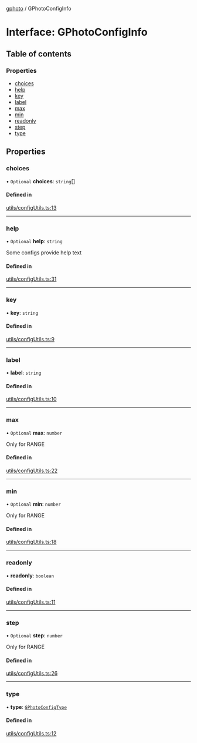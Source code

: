 [gphoto](../API.md) / GPhotoConfigInfo

# Interface: GPhotoConfigInfo

## Table of contents

### Properties

- [choices](GPhotoConfigInfo.md#choices)
- [help](GPhotoConfigInfo.md#help)
- [key](GPhotoConfigInfo.md#key)
- [label](GPhotoConfigInfo.md#label)
- [max](GPhotoConfigInfo.md#max)
- [min](GPhotoConfigInfo.md#min)
- [readonly](GPhotoConfigInfo.md#readonly)
- [step](GPhotoConfigInfo.md#step)
- [type](GPhotoConfigInfo.md#type)

## Properties

### choices

• `Optional` **choices**: `string`[]

#### Defined in

[utils/configUtils.ts:13](https://github.com/jackcannon/gphoto/blob/737a9c8/src/utils/configUtils.ts#L13)

___

### help

• `Optional` **help**: `string`

Some configs provide help text

#### Defined in

[utils/configUtils.ts:31](https://github.com/jackcannon/gphoto/blob/737a9c8/src/utils/configUtils.ts#L31)

___

### key

• **key**: `string`

#### Defined in

[utils/configUtils.ts:9](https://github.com/jackcannon/gphoto/blob/737a9c8/src/utils/configUtils.ts#L9)

___

### label

• **label**: `string`

#### Defined in

[utils/configUtils.ts:10](https://github.com/jackcannon/gphoto/blob/737a9c8/src/utils/configUtils.ts#L10)

___

### max

• `Optional` **max**: `number`

Only for RANGE

#### Defined in

[utils/configUtils.ts:22](https://github.com/jackcannon/gphoto/blob/737a9c8/src/utils/configUtils.ts#L22)

___

### min

• `Optional` **min**: `number`

Only for RANGE

#### Defined in

[utils/configUtils.ts:18](https://github.com/jackcannon/gphoto/blob/737a9c8/src/utils/configUtils.ts#L18)

___

### readonly

• **readonly**: `boolean`

#### Defined in

[utils/configUtils.ts:11](https://github.com/jackcannon/gphoto/blob/737a9c8/src/utils/configUtils.ts#L11)

___

### step

• `Optional` **step**: `number`

Only for RANGE

#### Defined in

[utils/configUtils.ts:26](https://github.com/jackcannon/gphoto/blob/737a9c8/src/utils/configUtils.ts#L26)

___

### type

• **type**: [`GPhotoConfigType`](../API.md#gphotoconfigtype)

#### Defined in

[utils/configUtils.ts:12](https://github.com/jackcannon/gphoto/blob/737a9c8/src/utils/configUtils.ts#L12)
